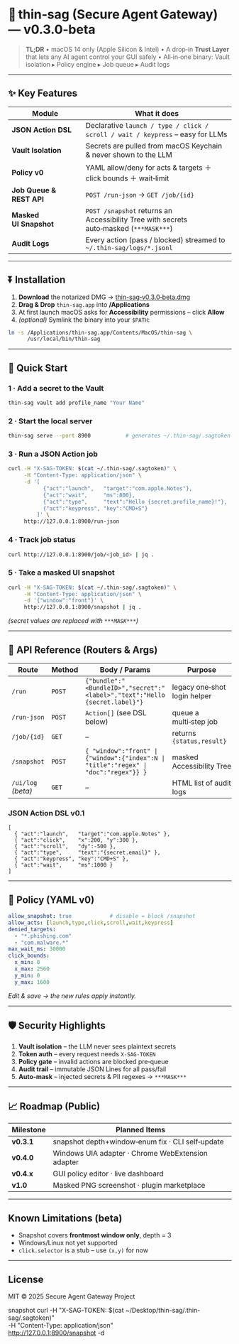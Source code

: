 # 🚪 thin‑sag (Secure Agent Gateway) — **v0.3.0‑beta**

> **TL;DR**
> • macOS 14 only (Apple Silicon & Intel)
> • A drop‑in **Trust Layer** that lets any AI agent control your GUI safely
> • All‑in‑one binary: Vault isolation ▸ Policy engine ▸ Job queue ▸ Audit logs

---

## ✨ Key Features

| Module                   | What it does                                                                           |
| ------------------------ | -------------------------------------------------------------------------------------- |
| **JSON Action DSL**      | Declarative `launch / type / click / scroll / wait / keypress` – easy for LLMs         |
| **Vault Isolation**      | Secrets are pulled from macOS Keychain & never shown to the LLM                        |
| **Policy v0**            | YAML allow/deny for acts & targets ＋ click bounds ＋ wait‑limit                         |
| **Job Queue & REST API** | `POST /run‑json`  →  `GET /job/{id}`                                                   |
| **Masked UI Snapshot**   | `POST /snapshot` returns an Accessibility Tree with secrets auto‑masked (`***MASK***`) |
| **Audit Logs**           | Every action (pass / blocked) streamed to `~/.thin-sag/logs/*.jsonl`                   |

---

## ⏬ Installation

1. **Download** the notarized DMG → [thin-sag‑v0.3.0‑beta.dmg](https://github.com/your-org/thin-sag/releases/latest)
2. **Drag & Drop** `thin-sag.app` into **/Applications**
3. At first launch macOS asks for **Accessibility** permissions – click **Allow**
4. *(optional)* Symlink the binary into your `$PATH`:

```bash
ln -s /Applications/thin-sag.app/Contents/MacOS/thin-sag \
      /usr/local/bin/thin-sag
```

---

## 🚀 Quick Start

### 1 · Add a secret to the Vault

```bash
thin-sag vault add profile_name "Your Name"
```

### 2 · Start the local server

```bash
thin-sag serve --port 8900           # generates ~/.thin-sag/.sagtoken
```

### 3 · Run a **JSON Action** job

```bash
curl -H "X-SAG-TOKEN: $(cat ~/.thin-sag/.sagtoken)" \
     -H "Content-Type: application/json" \
     -d '[
           {"act":"launch",   "target":"com.apple.Notes"},
           {"act":"wait",     "ms":800},
           {"act":"type",     "text":"Hello {secret.profile_name}!"},
           {"act":"keypress", "key":"CMD+S"}
         ]' \
     http://127.0.0.1:8900/run-json
```

### 4 · Track job status

```bash
curl http://127.0.0.1:8900/job/<job_id> | jq .
```

### 5 · Take a masked UI snapshot

```bash
curl -H "X-SAG-TOKEN: $(cat ~/.thin-sag/.sagtoken)" \
     -H "Content-Type: application/json" \
     -d '{"window":"front"}' \
     http://127.0.0.1:8900/snapshot | jq .
```

*(secret values are replaced with `***MASK***`)*

---

## 📡 API Reference (Routers & Args)

| Route              | Method | Body / Params                                                                        | Purpose                      |
| ------------------ | ------ | ------------------------------------------------------------------------------------ | ---------------------------- |
| `/run`             | `POST` | `{"bundle":"<BundleID>","secret":"<label>","text":"Hello {secret.label}"}`           | legacy one‑shot login helper |
| `/run-json`        | `POST` | `Action[]` (see DSL below)                                                           | queue a multi‑step job       |
| `/job/{id}`        | `GET`  | –                                                                                    | returns `{status,result}`    |
| `/snapshot`        | `POST` | `{ "window":"front" \| {"window":{"index":N \| "title":"regex" \| "doc":"regex"}} }` | masked Accessibility Tree    |
| `/ui/log` *(beta)* | `GET`  | –                                                                                    | HTML list of audit logs      |

### JSON Action DSL v0.1

```jsonc
[
  { "act":"launch",   "target":"com.apple.Notes" },
  { "act":"click",    "x":200, "y":300 },
  { "act":"scroll",   "dy":-500 },
  { "act":"type",     "text":"{secret.email}" },
  { "act":"keypress", "key":"CMD+S" },
  { "act":"wait",     "ms":1000 }
]
```

---

## 🔧 Policy (YAML v0)

```yaml
allow_snapshot: true            # disable = block /snapshot
allow_acts: [launch,type,click,scroll,wait,keypress]
denied_targets:
  - "*.phishing.com"
  - "com.malware.*"
max_wait_ms: 30000
click_bounds:
  x_min: 0
  x_max: 2560
  y_min: 0
  y_max: 1600
```

*Edit & save → the new rules apply instantly.*

---

## 🛡️ Security Highlights

1. **Vault isolation** – the LLM never sees plaintext secrets
2. **Token auth** – every request needs `X-SAG-TOKEN`
3. **Policy gate** – invalid actions are blocked pre‑queue
4. **Audit trail** – immutable JSON Lines for all pass/fail
5. **Auto‑mask** – injected secrets & PII regexes → `***MASK***`

---

## 📈 Roadmap (Public)

| Milestone  | Planned Items                                     |
| ---------- | ------------------------------------------------- |
| **v0.3.1** | snapshot depth+window‑enum fix · CLI self‑update  |
| **v0.4.0** | Windows UIA adapter · Chrome WebExtension adapter |
| **v0.4.x** | GUI policy editor · live dashboard                |
| **v1.0**   | Masked PNG screenshot · plugin marketplace        |

---

## Known Limitations (beta)

* Snapshot covers **frontmost window only**, depth = 3
* Windows/Linux not yet supported
* `click.selector` is a stub – use `(x,y)` for now

---

## License

MIT © 2025 Secure Agent Gateway Project

snapshot
curl -H "X-SAG-TOKEN: $(cat ~/Desktop/thin-sag/.thin-sag/.sagtoken)" \
     -H "Content-Type: application/json" \
     http://127.0.0.1:8900/snapshot -d
